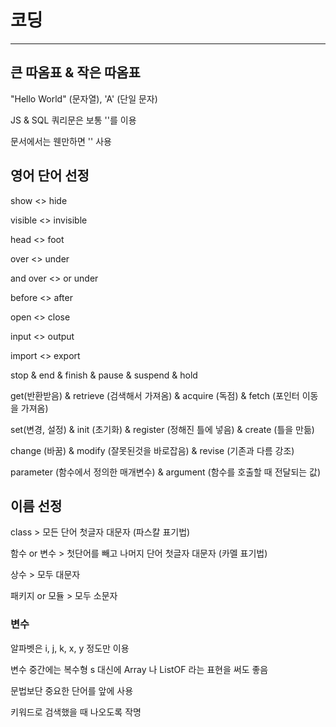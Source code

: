 # 코딩

---

## 큰 따옴표 & 작은 따옴표

"Hello World" (문자열),  'A'  (단일 문자)

JS & SQL 쿼리문은 보통 ''를 이용

문서에서는 웬만하면 '' 사용

## 영어 단어 선정

show <> hide

visible <> invisible

head <> foot

over <> under

and over <> or under

before <> after

open <> close

input <> output

import <> export

stop & end & finish & pause & suspend & hold

get(반환받음) & retrieve (검색해서 가져옴) & acquire (독점) & fetch (포인터 이동을 가져옴)

set(변경, 설정) & init (초기화) & register (정해진 틀에 넣음) & create (틀을 만듦)

change (바꿈) & modify (잘못된것을 바로잡음) & revise (기존과 다름 강조)

parameter (함수에서 정의한 매개변수) & argument (함수를 호출할 때 전달되는 값) 

## 이름 선정

class > 모든 단어 첫글자 대문자 (파스칼 표기법)

함수 or 변수 > 첫단어를 빼고 나머지 단어 첫글자 대문자 (카멜 표기법)

상수 > 모두 대문자

패키지 or 모듈 > 모두 소문자

### 변수

알파벳은 i, j, k, x, y 정도만 이용

변수 중간에는 복수형 s 대신에 Array 나 ListOF 라는 표현을 써도 좋음

문법보단 중요한 단어를 앞에 사용

키워드로 검색했을 때 나오도록 작명